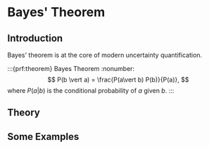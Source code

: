 # Bayes' Theorem

## Introduction

Bayes' theorem is at the core of modern uncertainty quantification.

:::{prf:theorem} Bayes Theorem
:nonumber:
$$
 P(b \vert a) = \frac{P(a\vert b) P(b)}{P(a)},
$$
where $P(a \vert b)$ is the conditional probability of $a$ given $b.$
:::


## Theory


## Some Examples